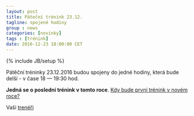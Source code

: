 ```yaml
---
layout: post
title: Páteční trénink 23.12.
tagline: spojené hodiny
group : news
categories: [novinky]
tags : [trénink]
date: 2016-12-23 18:00:00 CET
---
```

{% include JB/setup %}

Pátěční tréninky 23.12.2016 budou spojeny do jedné hodiny, která bude delší - v čase 18 &mdash; 19:30 hod.

**Jedná se o poslední trénink v tomto roce**. [Kdy bude první trénink v novém roce?](2017-01-03-prvni-trenink-2017.md)

Vaši [trenéři](/treneri)
